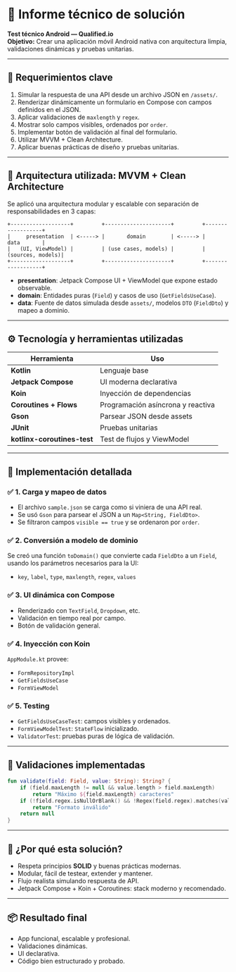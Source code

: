 # 📝 Informe técnico de solución
**Test técnico Android — Qualified.io**  
**Objetivo:** Crear una aplicación móvil Android nativa con arquitectura limpia, validaciones dinámicas y pruebas unitarias.

---

## 📌 Requerimientos clave

1. Simular la respuesta de una API desde un archivo JSON en `/assets/`.
2. Renderizar dinámicamente un formulario en Compose con campos definidos en el JSON.
3. Aplicar validaciones de `maxlength` y `regex`.
4. Mostrar solo campos visibles, ordenados por `order`.
5. Implementar botón de validación al final del formulario.
6. Utilizar MVVM + Clean Architecture.
7. Aplicar buenas prácticas de diseño y pruebas unitarias.

---

## 🧱 Arquitectura utilizada: MVVM + Clean Architecture

Se aplicó una arquitectura modular y escalable con separación de responsabilidades en 3 capas:

```
+-------------------+         +---------------------+         +------------------+
|     presentation  | <-----> |       domain        | <-----> |       data       |
|   (UI, ViewModel) |         | (use cases, models) |         | (sources, models)|
+-------------------+         +---------------------+         +------------------+
```

- **presentation**: Jetpack Compose UI + ViewModel que expone estado observable.
- **domain**: Entidades puras (`Field`) y casos de uso (`GetFieldsUseCase`).
- **data**: Fuente de datos simulada desde `assets/`, modelos `DTO` (`FieldDto`) y mapeo a dominio.

---

## ⚙️ Tecnología y herramientas utilizadas

| Herramienta | Uso |
|-------------|-----|
| **Kotlin** | Lenguaje base |
| **Jetpack Compose** | UI moderna declarativa |
| **Koin** | Inyección de dependencias |
| **Coroutines + Flows** | Programación asíncrona y reactiva |
| **Gson** | Parsear JSON desde assets |
| **JUnit** | Pruebas unitarias |
| **kotlinx-coroutines-test** | Test de flujos y ViewModel |

---

## 📄 Implementación detallada

### ✅ 1. Carga y mapeo de datos

- El archivo `sample.json` se carga como si viniera de una API real.
- Se usó `Gson` para parsear el JSON a un `Map<String, FieldDto>`.
- Se filtraron campos `visible == true` y se ordenaron por `order`.

### ✅ 2. Conversión a modelo de dominio

Se creó una función `toDomain()` que convierte cada `FieldDto` a un `Field`, usando los parámetros necesarios para la UI:
- `key`, `label`, `type`, `maxlength`, `regex`, `values`

### ✅ 3. UI dinámica con Compose

- Renderizado con `TextField`, `Dropdown`, etc.
- Validación en tiempo real por campo.
- Botón de validación general.

### ✅ 4. Inyección con Koin

`AppModule.kt` provee:
- `FormRepositoryImpl`
- `GetFieldsUseCase`
- `FormViewModel`

### ✅ 5. Testing

- `GetFieldsUseCaseTest`: campos visibles y ordenados.
- `FormViewModelTest`: `StateFlow` inicializado.
- `ValidatorTest`: pruebas puras de lógica de validación.

---

## 🧩 Validaciones implementadas

```kotlin
fun validate(field: Field, value: String): String? {
    if (field.maxLength != null && value.length > field.maxLength)
        return "Máximo ${field.maxLength} caracteres"
    if (!field.regex.isNullOrBlank() && !Regex(field.regex).matches(value))
        return "Formato inválido"
    return null
}
```

---

## 🧠 ¿Por qué esta solución?

- Respeta principios **SOLID** y buenas prácticas modernas.
- Modular, fácil de testear, extender y mantener.
- Flujo realista simulando respuesta de API.
- Jetpack Compose + Koin + Coroutines: stack moderno y recomendado.

---

## 📦 Resultado final

- App funcional, escalable y profesional.
- Validaciones dinámicas.
- UI declarativa.
- Código bien estructurado y probado.
